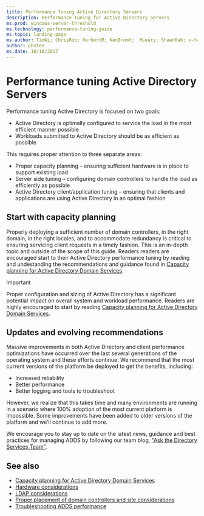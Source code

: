 ```yaml
---
title: Performance Tuning Active Directory Servers
description: Performance Tuning for Active Directory Servers
ms.prod: windows-server-threshold
ms.technology: performance-tuning-guide
ms.topic: landing-page
ms.author: TimWi; ChrisRob; HerbertM; KenBrumf;  MLeary; ShawnRab; v-tea
author: phstee
ms.date: 10/16/2017
---
```

# Performance tuning Active Directory Servers

Performance tuning Active Directory is focused on two goals:
- Active Directory is optimally configured to service the load in the most efficient manner possible
- Workloads submitted to Active Directory should be as efficient as possible

This requires proper attention to three separate areas:
- Proper capacity planning – ensuring sufficient hardware is in place to support existing load
- Server side tuning – configuring domain controllers to handle the load as efficiently as possible
- Active Directory client/application tuning – ensuring that clients and applications are using Active Directory in an optimal fashion

## Start with capacity planning
Properly deploying a sufficient number of domain controllers, in the right domain, in the right locales, and to accommodate redundancy is critical to ensuring servicing client requests in a timely fashion. This is an in-depth topic and outside of the scope of this guide. Readers readers are encouraged start to their Active Directory performance tuning by reading and undestanding the recommendations and guidance found in [Capacity planning for Active Directory Domain Services](capacity-planning-for-active-directory-domain-services.md).

>[!Important]
> Proper configuration and sizing of Active Directory has a significant potential impact on overall system and workload performance. Readers are highly encouraged to start by reading [Capacity planning for Active Directory Domain Services](capacity-planning-for-active-directory-domain-services.md).

## Updates and evolving recommendations

Massive improvements in both Active Directory and client performance optimizations have occurred over the last several generations of the operating system and these efforts continue. We recommend that the most current versions of the platform be deployed to get the benefits, including:

- Increased reliability
- Better performance
- Better logging and tools to troubleshoot

However, we realize that this takes time and many environments are running in a scenario where 100% adoption of the most current platform is impossible. Some improvements have been added to older versions of the platform and we’ll continue to add more.

We encourage you to stay up to date on the latest news, guidance and best practices for managing ADDS by following our team blog, ["Ask the Directory Services Team"](https://techcommunity.microsoft.com/t5/Ask-the-Directory-Services-Team/bg-p/AskDS).

## See also
- [Capacity planning for Active Directory Domain Services](capacity-planning-for-active-directory-domain-services.md)
- [Hardware considerations](hardware-considerations.md)
- [LDAP considerations](ldap-considerations.md)
- [Proper placement of domain controllers and site considerations](site-definition-considerations.md)
- [Troubleshooting ADDS performance](troubleshoot.md) 

